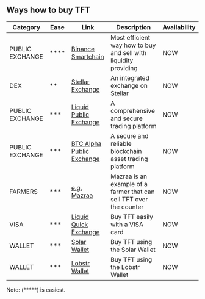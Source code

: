 ## Ways how to buy TFT

| Category        | Ease | Link                                               | Description                                                         | Availability |
| --------------- | ---- | -------------------------------------------------- | ------------------------------------------------------------------- | ------------ |
| PUBLIC EXCHANGE | **** | [Binance Smartchain](tft_binance_defi)             | Most efficient way how to buy and sell with liquidity providing     | NOW          |
| DEX             | **   | [Stellar Exchange](tft_stellar_dex)                | An integrated exchange on Stellar                                   | NOW          |
| PUBLIC EXCHANGE | ***  | [Liquid Public Exchange](tft_liquid)               | A comprehensive and secure trading platform                         | NOW          |
| PUBLIC EXCHANGE | ***  | [BTC Alpha Public Exchange](tft_btc_alpha)         | A secure and reliable blockchain asset trading platform             | NOW          |
| FARMERS         | ***  | [e.g. Mazraa](https://www.mazraa.io/)              | Mazraa is an example of a farmer that can sell TFT over the counter | NOW          |
| VISA            | ***  | [Liquid Quick Exchange](tft_liquid_quick_exchange) | Buy TFT easily with a VISA card                                     | NOW          |
| WALLET          | ***  | [Solar Wallet](solar_wallet)                       | Buy TFT using the Solar Wallet                                      | NOW          |
| WALLET          | ***  | [Lobstr Wallet](lobstr_wallet)                     | Buy TFT using the Lobstr Wallet                                     | NOW          |



Note: (*****) is easiest.


<!-- | THREEFOLD       | ***** | [BTC in TF Wallet](threefold_connect_btc)          | Ability to convert BTC to TFT [ThreeFold Wallet](threefold_connect) (buy TFT) | NOW          | -->

<!-- | DEX             | **   | [Huobi DEFI](tft_huobi_defi)                       | automatic price determination in line with available liquidity      | Q3           | -->